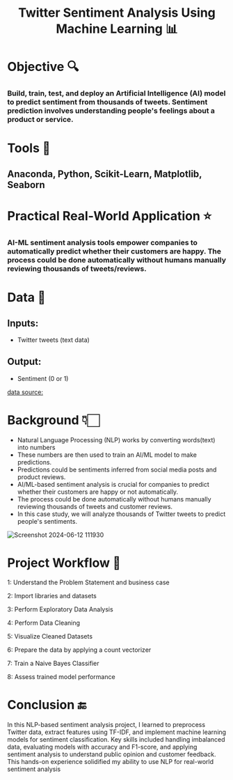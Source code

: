 <h1 align="center">
   Twitter Sentiment Analysis Using Machine Learning 📊 
</h1>

# Objective 🔍
### Build, train, test, and deploy an Artificial Intelligence (AI) model to predict sentiment from thousands of tweets. Sentiment prediction involves understanding people's feelings about a product or service.

# Tools 🔨
## Anaconda, Python, Scikit-Learn, Matplotlib, Seaborn

# Practical Real-World Application ⭐
### AI-ML sentiment analysis tools empower companies to automatically predict whether their customers are happy. The process could be done automatically without humans manually reviewing thousands of tweets/reviews.

# Data 🔡
## Inputs:
- Twitter tweets (text data)
## Output:
- Sentiment (0 or 1)

[data source:](https://www.kaggle.com/sid321axn/amazon-alexa-reviews/kernels)

# Background 👇🏻
- Natural Language Processing (NLP) works by converting words(text) into numbers
- These numbers are then used to train an AI/ML model to make predictions.
- Predictions could be sentiments inferred from social media posts and product reviews.
- AI/ML-based sentiment analysis is crucial for companies to predict whether their customers are happy or not automatically.
- The process could be done automatically without humans manually reviewing thousands of tweets and customer reviews.
- In this case study, we will analyze thousands of Twitter tweets to predict people's sentiments.

![Screenshot 2024-06-12 111930](https://github.com/itzKshitijaC/Twitter-Sentiment-Analysis-/assets/168798073/4e800ecc-b39e-4334-be82-4d8b4ac1430b)

# Project Workflow 🌊

1: Understand the Problem Statement and business case

2: Import libraries and datasets

3: Perform Exploratory Data Analysis

4: Perform Data Cleaning

5: Visualize Cleaned Datasets

6: Prepare the data by applying a count vectorizer

7: Train a Naive Bayes Classifier

8: Assess trained model performance


# Conclusion 🔚
In this NLP-based sentiment analysis project, I learned to preprocess Twitter data, extract features using TF-IDF, and implement machine learning models for sentiment classification. Key skills included handling imbalanced data, evaluating models with accuracy and F1-score, and applying sentiment analysis to understand public opinion and customer feedback. This hands-on experience solidified my ability to use NLP for real-world sentiment analysis
